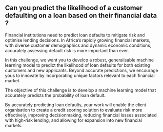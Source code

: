 ## Can you predict the likelihood of a customer defaulting on a loan based on their financial data ?


Financial institutions need to predict loan defaults to mitigate risk and optimise lending decisions. In Africa’s rapidly growing financial markets, with diverse customer demographics and dynamic economic conditions, accurately assessing default risk is more important than ever.

In this challenge, we want you to develop a robust, generalisable machine learning model to predict the likelihood of loan defaults for both existing customers and new applicants. Beyond accurate predictions, we encourage yous to innovate by incorporating unique factors relevant to each financial market.

The objective of this challenge is to develop a machine learning model that accurately predicts the probability of loan default.


By accurately predicting loan defaults, your work will enable the client organisation to create a credit scoring solution to evaluate risk more effectively, improving decisionmaking, reducing financial losses associated with high-risk lending, and allowing for expansion into new financial markets.
